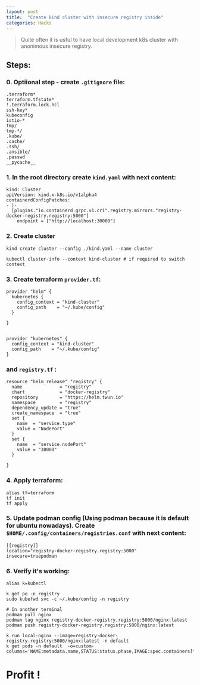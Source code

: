 ```yaml
---
layout: post
title:  "Create kind cluster with insecure registry inside"
categories: Hacks
---
```


> Quite often it is usful to have local development k8s cluster with anonimous insecure registry. 

## Steps:
### 0. Optiional step - create `.gitignore` file:
```
.terraform*
terraform.tfstate*
!.terraform.lock.hcl
ssh-key*
kubeconfig
istio-*
tmp/
tmp-*/
.kube/
.cache/
.ssh/
.ansible/
.passwd
__pycache__
```

### 1.  In the root directory create `kind.yaml` with next content:

```
kind: Cluster
apiVersion: kind.x-k8s.io/v1alpha4
containerdConfigPatches:
- |-
  [plugins."io.containerd.grpc.v1.cri".registry.mirrors."registry-docker-registry.registry:5000"]
    endpoint = ["http://localhost:30000"]
```

### 2. Create cluster

```
kind create cluster --config ./kind.yaml --name cluster

kubectl cluster-info --context kind-cluster # if required to switch context

```
### 3. Create terraform `provider.tf`:
```
provider "helm" {
  kubernetes {
    config_context = "kind-cluster"
    config_path    = "~/.kube/config"
  }

}


provider "kubernetes" {
  config_context = "kind-cluster"
  config_path    = "~/.kube/config"
}

```
### and `registry.tf` :
```
resource "helm_release" "registry" {
  name              = "registry"
  chart             = "docker-registry"
  repository        = "https://helm.twun.io"
  namespace         = "registry"
  dependency_update = "true"
  create_namespace  = "true"
  set {
    name  = "service.type"
    value = "NodePort"
  }
  set {
    name  = "service.nodePort"
    value = "30000"
  }

}

```

### 4. Apply terraform:
```
alias tf=terraform
tf init
tf apply
```
### 5. Update podman config (Using podman because it is default for ubuntu nowadays). Create `$HOME/.config/containers/registries.conf` with next content:
```
[[registry]]
location="registry-docker-registry.registry:5000"
insecure=truepodman 
```


### 6. Verify it's working:

```
alias k=kubectl

k get po -n registry
sudo kubefwd svc -c ~/.kube/config -n registry

```
```
# In another terminal
podman pull nginx
podman tag nginx registry-docker-registry.registry:5000/nginx:latest
podman push registry-docker-registry.registry:5000/nginx:latest

k run local-nginx --image=registry-docker-registry.registry:5000/nginx:latest -n default
k get pods -n default  -o=custom-columns='NAME:metadata.name,STATUS:status.phase,IMAGE:spec.containers[*].image'

```


# Profit !